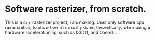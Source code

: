 # Software rasterizer, from scratch.
This is a c++ rasterizer project, I am making. Uses only software cpu rasterization, to 
show how it is usually done, theoretically, when using a hardware acceleration api such 
as D3D11, and OpenGL.